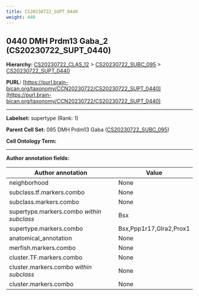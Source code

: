 ```yaml
---
title: CS20230722_SUPT_0440
weight: 440
---
```

## 0440 DMH Prdm13 Gaba_2 (CS20230722_SUPT_0440)
<b>Hierarchy: </b>
[CS20230722_CLAS_12](../CS20230722_CLAS_12) >
[CS20230722_SUBC_095](../CS20230722_SUBC_095) >
[CS20230722_SUPT_0440](../CS20230722_SUPT_0440)

**PURL:** [https://purl.brain-bican.org/taxonomy/CCN20230722/CS20230722_SUPT_0440](https://purl.brain-bican.org/taxonomy/CCN20230722/CS20230722_SUPT_0440)

---


**Labelset:** supertype (Rank: 1)

**Parent Cell Set:** 095 DMH Prdm13 Gaba ([CS20230722_SUBC_095](../CS20230722_SUBC_095))



**Cell Ontology Term:** 

[MARKER GENES.]: #


---

[TRANSFERRED ANNOTATIONS.]: #


[AUTHOR ANNOTATION FIELDS.]: #


**Author annotation fields:**

| Author annotation | Value |
|-------------------|-------|
|neighborhood|None|
|subclass.tf.markers.combo|None|
|subclass.markers.combo|None|
|supertype.markers.combo _within subclass_|Bsx|
|supertype.markers.combo|Bsx,Ppp1r17,Glra2,Prox1|
|anatomical_annotation|None|
|merfish.markers.combo|None|
|cluster.TF.markers.combo|None|
|cluster.markers.combo _within subclass_|None|
|cluster.markers.combo|None|
